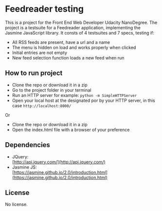 # Feedreader testing

This is a project for the Front End Web Developer Udacity NanoDegree. The project is a testsuite for a Feedreader application, implementing the Jasmine JavaScript library. It consts of 4 testsuites and 7 specs, testing if:

* All RSS feeds are present, have a url and a name
* The menu is hidden on load and works properly when clicked
* Initial entries are not empty
* New feed selection function loads a new feed when run

## How to run project

* Clone the repo or download it in a zip
* Go to the project folder in your terminal
* Run an HTTP server for example:
`python -m SimpleHTTPServer`
* Open your local host at the designated por by your HTTP server, in this case
  `http://localhost:8000/`

Or

* Clone the repo or download it in a zip
* Open the index.html file with a browser of your preference

## Dependencies

* JQuery:<br/>
[http://api.jquery.com/](http://api.jquery.com/)
* Jasmine JS:<br/>
[https://jasmine.github.io/2.0/introduction.html](https://jasmine.github.io/2.0/introduction.html)

## License

No license.
